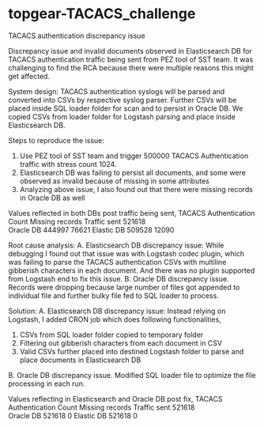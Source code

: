 # topgear-TACACS_challenge
TACACS authentication discrepancy issue

Discrepancy issue and invalid documents observed in Elasticsearch DB for TACACS authentication traffic being sent from PEZ tool of SST team. It was challenging to find the RCA because there were multiple reasons this might get affected.

System design:
TACACS authentication syslogs will be parsed and converted into CSVs by respective syslog parser. Further CSVs will be placed inside SQL loader folder for scan and to persist in Oracle DB. We copied CSVs from loader folder for Logstash parsing and place inside Elasticsearch DB.

          

Steps to reproduce the issue:
1.	Use PEZ tool of SST team and trigger 500000 TACACS Authentication traffic with stress count 1024.
2.	Elasticsearch DB was failing to persist all documents, and some were observed as invalid because of missing in some attributes
3.	Analyzing above issue, I also found out that there were missing records in Oracle DB as well

Values reflected in both DBs post traffic being sent,
TACACS Authentication	Count	Missing records
Traffic sent	          521618	 
Oracle DB	                    444997	76621
Elastic DB	          509528	12090

Root cause analysis:
A. Elasticsearch DB discrepancy issue: 
While debugging I found out that issue was with Logstash codec plugin, which was failing to parse the TACACS authentication CSVs with multiline gibberish characters in each document. And there was no plugin supported from Logstash end to fix this issue.
B. Oracle DB discrepancy issue.
Records were dropping because large number of files got appended to individual file and further bulky file fed to SQL loader to process.

Solution:
A. Elasticsearch DB discrepancy issue:
Instead relying on Logstash, I added CRON job which does following functionalities, 
1.	CSVs from SQL loader folder copied to temporary folder
2.	Filtering out gibberish characters from each document in CSV
3.	Valid CSVs further placed into destined Logstash folder to parse and place documents in Elasticsearch DB

 

B. Oracle DB discrepancy issue.
Modified SQL loader file to optimize the file processing in each run.

Values reflecting in Elasticsearch and Oracle DB post fix,
TACACS Authentication	Count	Missing records
Traffic sent	          521618	 
Oracle DB	                    521618	0
Elastic DB	          521618	0
